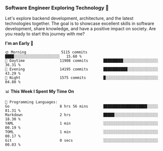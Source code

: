 ### Software Engineer Exploring Technology 🚀 

Let's explore backend development, architecture, and the latest technologies together. The goal is to showcase excellent skills in software development, share knowledge, and have a positive impact on society. Are you ready to start this journey with me?

<!--START_SECTION:waka-->
**I'm an Early 🐤** 

```text
🌞 Morning                5115 commits        ████░░░░░░░░░░░░░░░░░░░░░   15.60 % 
🌆 Daytime                11908 commits       █████████░░░░░░░░░░░░░░░░   36.31 % 
🌃 Evening                14195 commits       ███████████░░░░░░░░░░░░░░   43.29 % 
🌙 Night                  1575 commits        █░░░░░░░░░░░░░░░░░░░░░░░░   04.80 % 
```


📊 **This Week I Spent My Time On** 

```text
💬 Programming Languages: 
Go                       8 hrs 56 mins       ████████████████████░░░░░   81.31 % 
Markdown                 2 hrs               █████░░░░░░░░░░░░░░░░░░░░   18.30 % 
YAML                     1 min               ░░░░░░░░░░░░░░░░░░░░░░░░░   00.19 % 
TOML                     1 min               ░░░░░░░░░░░░░░░░░░░░░░░░░   00.17 % 
Git                      0 secs              ░░░░░░░░░░░░░░░░░░░░░░░░░   00.03 % 
```


<!--END_SECTION:waka-->
